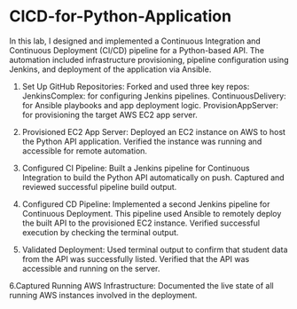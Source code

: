 # CICD-for-Python-Application
In this lab, I designed and implemented a Continuous Integration and Continuous Deployment (CI/CD) pipeline for a Python-based API. The automation included infrastructure provisioning, pipeline configuration using Jenkins, and deployment of the application via Ansible.

1. Set Up GitHub Repositories:
Forked and used three key repos:
JenkinsComplex: for configuring Jenkins pipelines.
ContinuousDelivery: for Ansible playbooks and app deployment logic.
ProvisionAppServer: for provisioning the target AWS EC2 app server.

2. Provisioned EC2 App Server:
Deployed an EC2 instance on AWS to host the Python API application.
Verified the instance was running and accessible for remote automation.

3. Configured CI Pipeline:
Built a Jenkins pipeline for Continuous Integration to build the Python API automatically on push.
Captured and reviewed successful pipeline build output.

4. Configured CD Pipeline:
Implemented a second Jenkins pipeline for Continuous Deployment.
This pipeline used Ansible to remotely deploy the built API to the provisioned EC2 instance.
Verified successful execution by checking the terminal output.

5. Validated Deployment:
Used terminal output to confirm that student data from the API was successfully listed.
Verified that the API was accessible and running on the server.

6.Captured Running AWS Infrastructure:
Documented the live state of all running AWS instances involved in the deployment.

